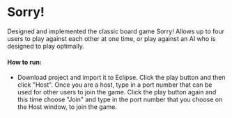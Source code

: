 # Sorry!

Designed and implemented the classic board game Sorry! Allows up to four users to play against each other at one time, or play against an AI who is designed to play optimally. 

#### How to run:
  - Download project and import it to Eclipse. Click the play button and then click "Host". Once you are a host, type in a port number        that can be used for other users to join the game. Click the play button again and this time choose "Join" and type in the port number    that you choose on the Host window, to join the game. 
